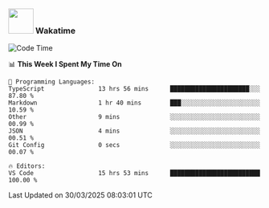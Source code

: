 ### <img src="https://media.giphy.com/media/VgCDAzcKvsR6OM0uWg/giphy.gif" width="50"> Wakatime

  <!--START_SECTION:waka-->
![Code Time](http://img.shields.io/badge/Code%20Time-1%2C531%20hrs%2018%20mins-blue)

📊 **This Week I Spent My Time On** 

```text
💬 Programming Languages: 
TypeScript               13 hrs 56 mins      ██████████████████████░░░   87.80 % 
Markdown                 1 hr 40 mins        ███░░░░░░░░░░░░░░░░░░░░░░   10.59 % 
Other                    9 mins              ░░░░░░░░░░░░░░░░░░░░░░░░░   00.99 % 
JSON                     4 mins              ░░░░░░░░░░░░░░░░░░░░░░░░░   00.51 % 
Git Config               0 secs              ░░░░░░░░░░░░░░░░░░░░░░░░░   00.07 % 

🔥 Editors: 
VS Code                  15 hrs 53 mins      █████████████████████████   100.00 % 
```


 Last Updated on 30/03/2025 08:03:01 UTC
<!--END_SECTION:waka-->
